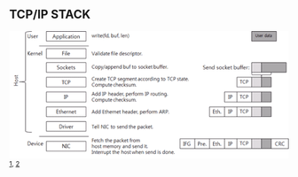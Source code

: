 
## TCP/IP STACK

![tcp/ip-stack](/images/tcp-ip-stack.png) <sup>[1], [2]</sup> 

[1]: https://www.tummy.com/articles/networking-basics-how-arp-works/  
[2]: https://www.cubrid.org/blog/understanding-tcp-ip-network-stack

